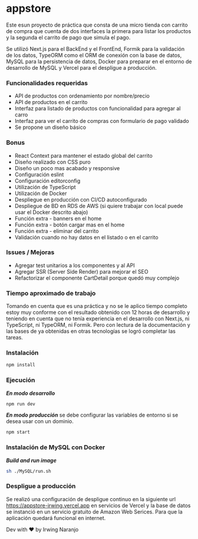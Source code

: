 # appstore

Este esun proyecto de práctica que consta de una micro tienda con carrito de compra que cuenta de dos interfaces la primera para listar los productos y la segunda el carrito de pago que simula el pago.

Se utilizó Next.js para el BackEnd y el FrontEnd, Formik para la validación de los datos, TypeORM como el ORM de conexión con la base de datos, MySQL para la persistencia de datos, Docker para preparar en el entorno de desarrollo de MySQL y Vercel para el despligue a producción.

### Funcionalidades requeridas
- API de productos con ordenamiento por nombre/precio
- API de productos en el carrito
- Interfaz para listado de productos con funcionalidad para agregar al carro
- Interfaz para ver el carrito de compras con formulario de pago validado
- Se propone un diseño básico

### Bonus
- React Context para mantener el estado global del carrito
- Diseño realizado con CSS puro
- Diseño un poco mas acabado y responsive
- Configuración eslint
- Configuración editorconfig
- Utilización de TypeScript
- Utilización de Docker
- Despliegue en producción con CI/CD autoconfigurado
- Despliegue de BD en RDS de AWS (si quiere trabajar con local puede usar el Docker descrito abajo)
- Función extra - banners en el home
- Función extra - botón cargar mas en el home
- Función extra - eliminar del carrito
- Validación cuando no hay datos en el listado o en el carrito

### Issues / Mejoras
- Agregar test unitarios a los componentes y al API
- Agregar SSR (Server Side Render) para mejorar el SEO
- Refactorizar el componente CartDetail porque quedó muy complejo

### Tiempo aproximado de trabajo

Tomando en cuenta que es una práctica y no se le aplico tiempo completo estoy muy conforme con el resultado obtenido con 12 horas de desarrollo y teniendo en cuenta que no tenía experiencia en el desarrollo con Next.js, ni TypeScript, ni TypeORM, ni Formik. Pero con lectura de la documentación y las bases de ya obtenidas en otras tecnologías se logró completar las tareas.

### Instalación
```sh
npm install
```

### Ejecución

***En modo desarrollo***
```sh
npm run dev
```

***En modo producción*** se debe configurar las variables de entorno si se desea usar con un dominio.
```sh
npm start
```

### Instalación de MySQL con Docker

***Build and run image***
```sh
sh ./MySQL/run.sh
```

### Despligue a producción

Se realizó una configuración de despligue continuo en la siguiente url https://appstore-irwing.vercel.app en servicios de Vercel y la base de datos se instanció en un servicio gratuito de Amazon Web Serices. Para que la aplicación quedará funcional en internet.

Dev with ❤️ by Irwing Naranjo

